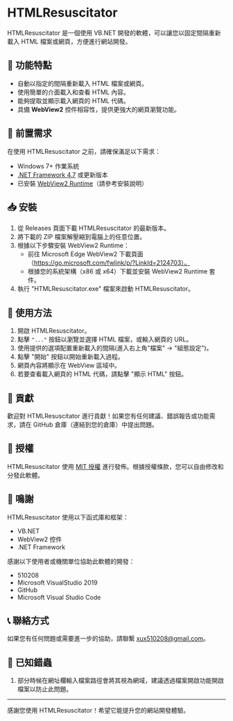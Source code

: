 # HTMLResuscitator

HTMLResuscitator 是一個使用 VB.NET 開發的軟體，可以讓您以固定間隔重新載入 HTML 檔案或網頁，方便進行網站開發。

## 🚀 功能特點

- 自動以指定的間隔重新載入 HTML 檔案或網頁。
- 使用簡單的介面載入和查看 HTML 內容。
- 能夠提取並顯示載入網頁的 HTML 代碼。
- 具備 **WebView2** 控件相容性，提供更強大的網頁瀏覽功能。

## 🔧 前置需求

在使用 HTMLResuscitator 之前，請確保滿足以下需求：

- Windows 7+ 作業系統
- [.NET Framework 4.7](https://go.microsoft.com/fwlink/?linkid=863265) 或更新版本
- 已安裝 [WebView2 Runtime](https://go.microsoft.com/fwlink/p/?LinkId=2124703)（請參考安裝說明）

## 📥 安裝

1. 從 Releases 頁面下載 HTMLResuscitator 的最新版本。
2. 將下載的 ZIP 檔案解壓縮到電腦上的任意位置。
3. 根據以下步驟安裝 WebView2 Runtime：
   - 前往 Microsoft Edge WebView2 下載頁面（https://go.microsoft.com/fwlink/p/?LinkId=2124703）。
   - 根據您的系統架構（x86 或 x64）下載並安裝 WebView2 Runtime 套件。
4. 執行 "HTMLResuscitator.exe" 檔案來啟動 HTMLResuscitator。

## 📖 使用方法

1. 開啟 HTMLResuscitator。
2. 點擊 `"..."` 按鈕以瀏覽並選擇 HTML 檔案，或輸入網頁的 URL。
3. 使用提供的選項配置重新載入的間隔(進入右上角"檔案" -> "組態設定")。
4. 點擊 "開始" 按鈕以開始重新載入過程。
5. 網頁內容將顯示在 WebView 區域中。
6. 若要查看載入網頁的 HTML 代碼，請點擊 "顯示 HTML" 按鈕。

## 🤝 貢獻

歡迎對 HTMLResuscitator 進行貢獻！如果您有任何建議、錯誤報告或功能需求，請在 GitHub 倉庫（連結到您的倉庫）中提出問題。

## 📜 授權

HTMLResuscitator 使用 [MIT 授權](https://opensource.org/licenses/MIT) 進行發佈。根據授權條款，您可以自由修改和分發此軟體。

## 🙏 鳴謝

HTMLResuscitator 使用以下函式庫和框架：

- VB.NET
- WebView2 控件
- .NET Framework

感謝以下使用者或機關單位協助此軟體的開發：

- 510208
- Microsoft VisualStudio 2019
- GitHub
- Microsoft Visual Studio Code

## 📞 聯絡方式

如果您有任何問題或需要進一步的協助，請聯繫 [xux510208@gmail.com](mailto:xux510208@gmail.com)。

## 🐞 已知錯蟲

1. 部分時候在網址欄輸入檔案路徑會將其視為網域，建議透過檔案開啟功能開啟檔案以防止此問題。

---

感謝您使用 HTMLResuscitator！希望它能提升您的網站開發體驗。

